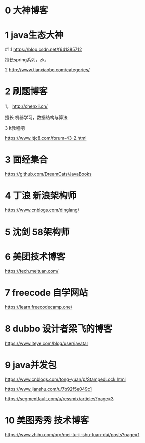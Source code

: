 # 0 大神博客

# 1 java生态大神 



#1.1 https://blog.csdn.net/f641385712

擅长spring系列，zk， 

2  http://www.tianxiaobo.com/categories/ 

# 2 刷题博客

1， http://chenxii.cn/ 

擅长 机器学习，数据结构与算法

3 It教程吧

 https://www.itjc8.com/forum-43-2.html 

# 3  面经集合

 https://github.com/DreamCats/JavaBooks 

# 4 丁浪 新浪架构师

 https://www.cnblogs.com/dinglang/ 

# 5 沈剑  58架构师

# 6 美团技术博客

 https://tech.meituan.com/ 

# 7 freecode 自学网站



 https://learn.freecodecamp.one/ 

# 8 dubbo 设计者梁飞的博客

 https://www.iteye.com/blog/user/javatar

# 9 java并发包

https://www.cnblogs.com/tong-yuan/p/StampedLock.html

https://www.jianshu.com/u/7b92f5e049c1

https://segmentfault.com/u/ressmix/articles?page=3



# 10 美图秀秀 技术博客

https://www.zhihu.com/org/mei-tu-ji-shu-tuan-dui/posts?page=1




